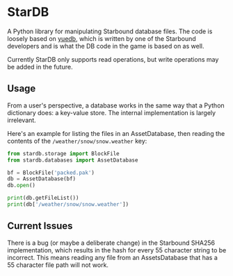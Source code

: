 # StarDB

A Python library for manipulating Starbound database files. The code is loosely 
based on [yuedb](https://bitbucket.org/kyren/yuedb), which is written by one of 
the Starbound developers and is what the DB code in the game is based on as 
well.

Currently StarDB only supports read operations, but write operations may be 
added in the future.

## Usage

From a user's perspective, a database works in the same way that a Python 
dictionary does: a key-value store. The internal implementation is largely 
irrelevant.

Here's an example for listing the files in an AssetDatabase, then reading the 
contents of the `/weather/snow/snow.weather` key:

```python
from stardb.storage import BlockFile
from stardb.databases import AssetDatabase

bf = BlockFile('packed.pak')
db = AssetDatabase(bf)
db.open()

print(db.getFileList())
print(db['/weather/snow/snow.weather'])
```

## Current Issues

There is a bug (or maybe a deliberate change) in the Starbound SHA256 
implementation, which results in the hash for every 55 character string to be 
incorrect. This means reading any file from an AssetsDatabase that has a 55 
character file path will not work.
